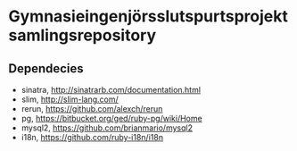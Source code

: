 # Gymnasieingenjörsslutspurtsprojektsamlingsrepository

## Dependecies 

* sinatra, http://sinatrarb.com/documentation.html
* slim, http://slim-lang.com/
* rerun, https://github.com/alexch/rerun
* pg, https://bitbucket.org/ged/ruby-pg/wiki/Home
* mysql2, https://github.com/brianmario/mysql2
* i18n, https://github.com/ruby-i18n/i18n


